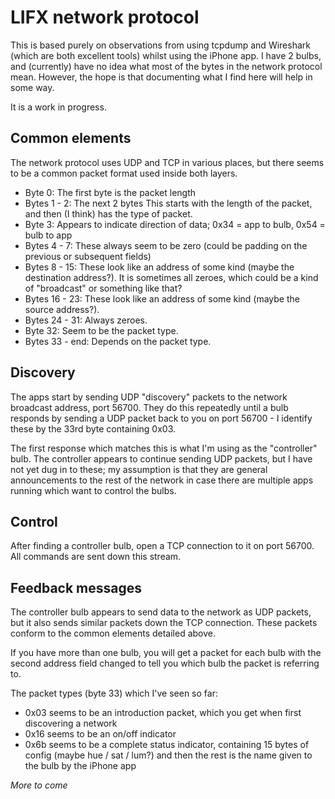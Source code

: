 # LIFX network protocol

This is based purely on observations from using tcpdump and Wireshark (which are
both excellent tools) whilst using the iPhone app.  I have 2 bulbs, and
(currently) have no idea what most of the bytes in the network protocol mean.
However, the hope is that documenting what I find here will help in some way.

It is a work in progress.

## Common elements

The network protocol uses UDP and TCP in various places, but there seems to be
a common packet format used inside both layers.

 * Byte  0:        The first byte is the packet length
 * Bytes 1 - 2:    The next 2 bytes This starts with the length of the packet, and
                   then (I think) has the type of packet.
 * Byte  3:        Appears to indicate direction of data; 0x34 = app to bulb,
                   0x54 = bulb to app
 * Bytes 4 - 7:    These always seem to be zero (could be padding on the previous
                   or subsequent fields)
 * Bytes 8 - 15:   These look like an address of some kind (maybe the destination
                   address?).  It is sometimes all zeroes, which could be a kind
                   of "broadcast" or something like that?
 * Bytes 16 - 23:  These look like an address of some kind (maybe the source
                   address?).
 * Bytes 24 - 31:  Always zeroes.
 * Byte  32:       Seem to be the packet type.
 * Bytes 33 - end: Depends on the packet type.

## Discovery

The apps start by sending UDP "discovery" packets to the network broadcast
address, port 56700.  They do this repeatedly until a bulb responds by sending
a UDP packet back to you on port 56700 - I identify these by the 33rd byte
containing 0x03.

The first response which matches this is what I'm using as the "controller"
bulb.  The controller appears to continue sending UDP packets, but I have not
yet dug in to these; my assumption is that they are general announcements to
the rest of the network in case there are multiple apps running which want to
control the bulbs.

## Control

After finding a controller bulb, open a TCP connection to it on port 56700.
All commands are sent down this stream.

## Feedback messages

The controller bulb appears to send data to the network as UDP packets, but it
also sends similar packets down the TCP connection.  These packets conform to
the common elements detailed above.

If you have more than one bulb, you will get a packet for each bulb with the
second address field changed to tell you which bulb the packet is referring to.

The packet types (byte 33) which I've seen so far:

 * 0x03 seems to be an introduction packet, which you get when first
   discovering a network
 * 0x16 seems to be an on/off indicator
 * 0x6b seems to be a complete status indicator, containing 15 bytes of config
   (maybe hue / sat / lum?) and then the rest is the name given to the bulb by
   the iPhone app


_More to come_


